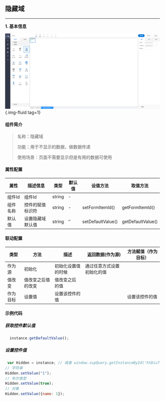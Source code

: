 <h2>隐藏域</h2>

---

**1\. 基本信息**

![隐藏域](../../assets/img/HiddenFieldCtrl.png "隐藏域"){.img-fluid tag=1}

#### **组件简介**

> 名称：隐藏域
>
> 功能：用于不显示的数据，做数据传递
>
> 使用场景：页面不需要显示但是有用的数据可使用

#### **属性配置**

| 属性     | 描述信息         | 类型   | 默认值 | 设值方法            | 取值方法            |
| -------- | ---------------- | ------ | ------ | ------------------- | ------------------- |
| 组件Id   | 组件Id           | string | \-     |                     |                     |
| 组件名称 | 控件的赋值标识符 | string | \-     | setFormItemId\(\)   | getFormItemId\(\)   |
| 默认值   | 设置隐藏域默认值 | string | ‘’     | setDefaultValue\(\) | getDefaultValue\(\) |

#### **联动配置**

| 类型     | 方法               | 描述               | 返回数据\(作为源\)         | 方法赋值（作为目标） |
| -------- | ------------------ | ------------------ | -------------------------- | -------------------- |
| 作为源   | 初始化             | 初始化设置值的时候 | 通过任意方式设置初始化的值 |                      |
| 值改变   | 值改变之后值的改变 | 值改变之后 的值    |                            |
| 作为目标 | 设置值             | 设置该控件的值     |                            | 设置该控件的值       |

#### **示例代码**


##### 获取控件默认值
```javascript
  instance.getDefaultValue();
```

##### 设置控件值
```javascript
 var Hidden = instance; // 或者 window.supQuery.getInstanceById('htDiv72');
// 字符串
Hidden.setValue("1");
// 布尔类型
Hidden.setValue(true);
// 对象
Hidden.setValue({name: 1});
```